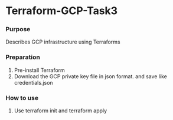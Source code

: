 # Terraform-GCP-Task3

### Purpose
Describes GCP infrastructure using Terraforms

### Preparation
1. Pre-install Terraform
2. Download the GCP private key file in json format. and save like credentials.json


### How to use
1. Use terraform init and terraform apply
